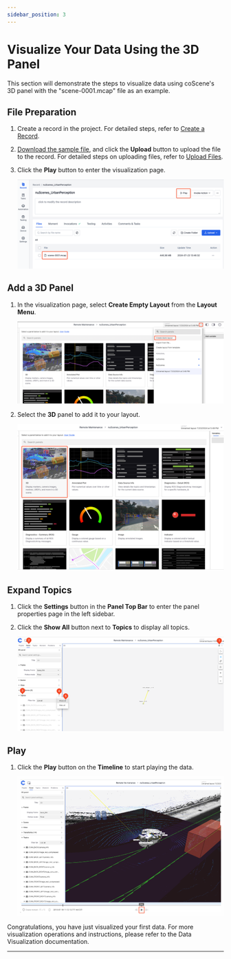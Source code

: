 ```yaml
---
sidebar_position: 3
---
```


# Visualize Your Data Using the 3D Panel

This section will demonstrate the steps to visualize data using coScene's 3D panel with the "scene-0001.mcap" file as an example.

## File Preparation

1. Create a record in the project. For detailed steps, refer to [Create a Record](../record/1-create-record.md).
2. [Download the sample file](https://download.coscene.cn/public-sample-data/scene-0001.mcap), and click the **Upload** button to upload the file to the record. For detailed steps on uploading files, refer to [Upload Files](../record/2-upload-files.md).
3. Click the **Play** button to enter the visualization page.

   ![viz-3-1-Eng](../img/viz-3-1-Eng.png)

## Add a 3D Panel

1. In the visualization page, select **Create Empty Layout** from the **Layout Menu**.

   ![viz-3-2-Eng](../img/viz-3-2-Eng.png)

2. Select the **3D** panel to add it to your layout.

   ![viz-3-3-Eng](../img/viz-3-3-Eng.png)

## Expand Topics

1. Click the **Settings** button in the **Panel Top Bar** to enter the panel properties page in the left sidebar.
2. Click the **Show All** button next to **Topics** to display all topics.

   ![viz-3-4-Eng](../img/viz-3-4-Eng.png)

## Play

1. Click the **Play** button on the **Timeline** to start playing the data.

   ![viz-3-5-Eng](../img/viz-3-5-Eng.png)

Congratulations, you have just visualized your first data. For more visualization operations and instructions, please refer to the Data Visualization documentation.

---
